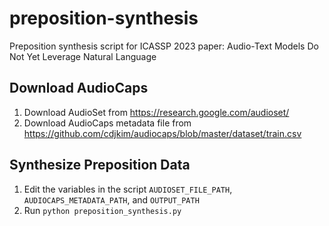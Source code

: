 # preposition-synthesis
Preposition synthesis script for ICASSP 2023 paper: Audio-Text Models Do Not Yet Leverage Natural Language

## Download AudioCaps
1. Download AudioSet from https://research.google.com/audioset/
2. Download AudioCaps metadata file from https://github.com/cdjkim/audiocaps/blob/master/dataset/train.csv

## Synthesize Preposition Data
1. Edit the variables in the script `AUDIOSET_FILE_PATH`, `AUDIOCAPS_METADATA_PATH`, and `OUTPUT_PATH`
2. Run `python preposition_synthesis.py`
